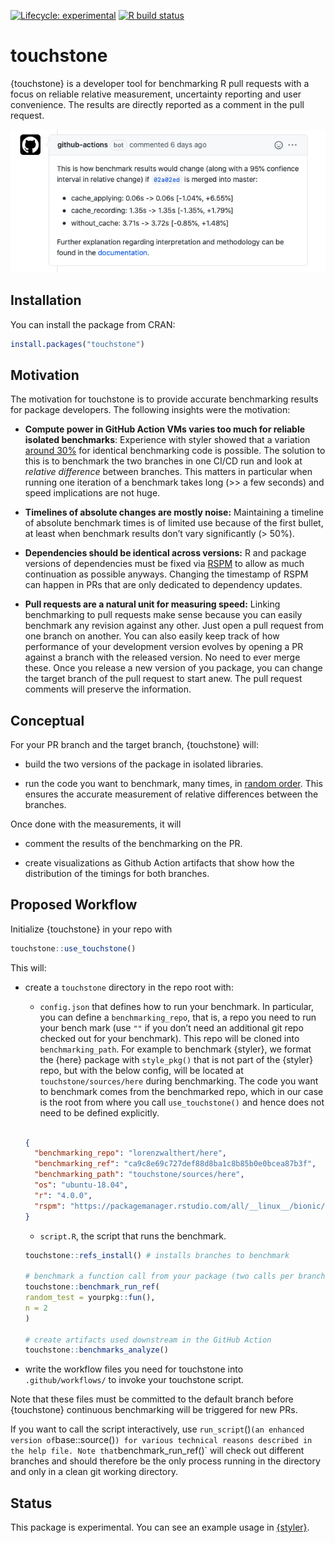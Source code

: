 
<!-- badges: start -->

[![Lifecycle:
experimental](https://img.shields.io/badge/lifecycle-experimental-orange.svg)](https://www.tidyverse.org/lifecycle/#experimental)
[![R build
status](https://github.com/lorenzwalthert/touchstone/workflows/R-CMD-check/badge.svg)](https://github.com/lorenzwalthert/touchstone/actions)
<!-- badges: end -->

# touchstone

{touchstone} is a developer tool for benchmarking R pull requests with a
focus on reliable relative measurement, uncertainty reporting and user
convenience. The results are directly reported as a comment in the pull
request.

![](man/figures/screenshot-pr-comment.png)

## Installation

You can install the package from CRAN:

``` r
install.packages("touchstone")
```

## Motivation

The motivation for touchstone is to provide accurate benchmarking
results for package developers. The following insights were the
motivation:

  - **Compute power in GitHub Action VMs varies too much for reliable
    isolated benchmarks**: Experience with styler showed that a
    variation [around 30%](https://github.com/r-lib/styler/pull/679) for
    identical benchmarking code is possible. The solution to this is to
    benchmark the two branches in one CI/CD run and look at *relative
    difference* between branches. This matters in particular when
    running one iteration of a benchmark takes long (\>\> a few seconds)
    and speed implications are not huge.

  - **Timelines of absolute changes are mostly noise:** Maintaining a
    timeline of absolute benchmark times is of limited use because of
    the first bullet, at least when benchmark results don’t vary
    significantly (\> 50%).

  - **Dependencies should be identical across versions:** R and package
    versions of dependencies must be fixed via
    [RSPM](http://packagemanager.rstudio.com) to allow as much
    continuation as possible anyways. Changing the timestamp of RSPM can
    happen in PRs that are only dedicated to dependency updates.

  - **Pull requests are a natural unit for measuring speed:** Linking
    benchmarking to pull requests make sense because you can easily
    benchmark any revision against any other. Just open a pull request
    from one branch on another. You can also easily keep track of how
    performance of your development version evolves by opening a PR
    against a branch with the released version. No need to ever merge
    these. Once you release a new version of you package, you can change
    the target branch of the pull request to start anew. The pull
    request comments will preserve the information.

## Conceptual

For your PR branch and the target branch, {touchstone} will:

  - build the two versions of the package in isolated libraries.

  - run the code you want to benchmark, many times, in [random
    order](https://lorenzwalthert.github.io/touchstone/articles/inference.html#sampling).
    This ensures the accurate measurement of relative differences
    between the branches.

Once done with the measurements, it will

  - comment the results of the benchmarking on the PR.

  - create visualizations as Github Action artifacts that show how the
    distribution of the timings for both branches.

## Proposed Workflow

Initialize {touchstone} in your repo with

``` r
touchstone::use_touchstone()
```

This will:

  - create a `touchstone` directory in the repo root with:
    
      - `config.json` that defines how to run your benchmark. In
        particular, you can define a `benchmarking_repo`, that is, a
        repo you need to run your bench mark (use `""` if you don’t need
        an additional git repo checked out for your benchmark). This
        repo will be cloned into `benchmarking_path`. For example to
        benchmark {styler}, we format the {here} package with
        `style_pkg()` that is not part of the {styler} repo, but with
        the below config, will be located at `touchstone/sources/here`
        during benchmarking. The code you want to benchmark comes from
        the benchmarked repo, which in our case is the root from where
        you call `use_touchstone()` and hence does not need to be
        defined explicitly.
    
    <!-- end list -->
    
    ``` json
    
    { 
      "benchmarking_repo": "lorenzwalthert/here", 
      "benchmarking_ref": "ca9c8e69c727def88d8ba1c8b85b0e0bcea87b3f", 
      "benchmarking_path": "touchstone/sources/here", 
      "os": "ubuntu-18.04", 
      "r": "4.0.0", 
      "rspm": "https://packagemanager.rstudio.com/all/__linux__/bionic/291" 
    }
    ```
    
      - `script.R`, the script that runs the benchmark.
    
    <!-- end list -->
    
    ``` r
    touchstone::refs_install() # installs branches to benchmark
    
    # benchmark a function call from your package (two calls per branch)
    touchstone::benchmark_run_ref(
    random_test = yourpkg::fun(),
    n = 2
    )
    
    # create artifacts used downstream in the GitHub Action
    touchstone::benchmarks_analyze()
    ```

  - write the workflow files you need for touchstone into
    `.github/workflows/` to invoke your touchstone script.

Note that these files must be committed to the default branch before
{touchstone} continuous benchmarking will be triggered for new PRs.

If you want to call the script interactively, use `run_script`()`(an
enhanced version of`base::source()`) for various technical reasons
described in the help file. Note that`benchmark\_run\_ref()\` will check
out different branches and should therefore be the only process running
in the directory and only in a clean git working directory.

## Status

This package is experimental. You can see an example usage in
[{styler}](https://github.com/r-lib/styler/pull/799).
